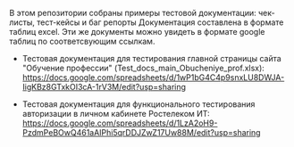 В этом репозитории собраны примеры тестовой документации: чек-листы, тест-кейсы и баг репорты
Документация составлена в формате таблиц excel. Эти же документы можно увидеть в формате google таблиц по соответсвующим ссылкам.

- Тестовая документация для тестирования главной страницы сайта "Обучение профессии" (Test_docs_main_Obucheniye_prof.xlsx):  https://docs.google.com/spreadsheets/d/1wP1bG4C4p9snxLU8DWJA-IigKBz8GTxkOI3cA-1rV3M/edit?usp=sharing

- Тестовая документация для функционального тестирования авторизации в личном кабинете Ростелеком ИТ: https://docs.google.com/spreadsheets/d/1LzA2oH9-PzdmPeBOwQ461aAIPhi5qrDDJZwZ17Uw88M/edit?usp=sharing
  

